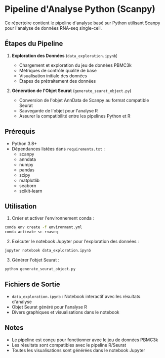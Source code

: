 # Pipeline d'Analyse Python (Scanpy)

Ce répertoire contient le pipeline d'analyse basé sur Python utilisant Scanpy pour l'analyse de données RNA-seq single-cell.

## Étapes du Pipeline

1. **Exploration des Données** (`data_exploration.ipynb`)
   - Chargement et exploration du jeu de données PBMC3k
   - Métriques de contrôle qualité de base
   - Visualisation initiale des données
   - Étapes de prétraitement des données

2. **Génération de l'Objet Seurat** (`generate_seurat_object.py`)
   - Conversion de l'objet AnnData de Scanpy au format compatible Seurat
   - Sauvegarde de l'objet pour l'analyse R
   - Assurer la compatibilité entre les pipelines Python et R

## Prérequis

- Python 3.8+
- Dépendances listées dans `requirements.txt` :
  - scanpy
  - anndata
  - numpy
  - pandas
  - scipy
  - matplotlib
  - seaborn
  - scikit-learn

## Utilisation

1. Créer et activer l'environnement conda :
```bash
conda env create -f environment.yml
conda activate sc-rnaseq
```

2. Exécuter le notebook Jupyter pour l'exploration des données :
```bash
jupyter notebook data_exploration.ipynb
```

3. Générer l'objet Seurat :
```bash
python generate_seurat_object.py
```

## Fichiers de Sortie

- `data_exploration.ipynb` : Notebook interactif avec les résultats d'analyse
- Objet Seurat généré pour l'analyse R
- Divers graphiques et visualisations dans le notebook

## Notes

- Le pipeline est conçu pour fonctionner avec le jeu de données PBMC3k
- Les résultats sont compatibles avec le pipeline R/Seurat
- Toutes les visualisations sont générées dans le notebook Jupyter 